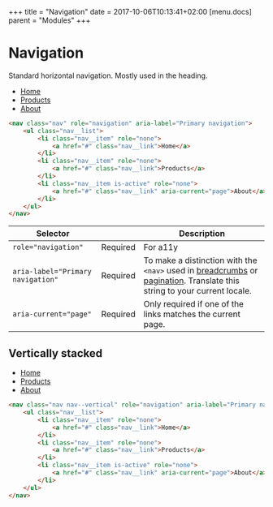 +++
title = "Navigation"
date = 2017-10-06T10:13:41+02:00
[menu.docs]
parent = "Modules"
+++

# Navigation

Standard horizontal navigation. Mostly used in the heading.

<div class="fp-example">
	<nav class="nav" role="navigation" aria-label="Primary navigation">
		<ul class="nav__list">
			<li class="nav__item" role="none">
				<a href="#" class="nav__link">Home</a>
			</li>
			<li class="nav__item" role="none">
				<a href="#" class="nav__link">Products</a>
			</li>
			<li class="nav__item is-active" role="none">
				<a href="#" class="nav__link" aria-current="page">About</a>
			</li>
		</ul>
	</nav>
</div>

```html
<nav class="nav" role="navigation" aria-label="Primary navigation">
	<ul class="nav__list">
		<li class="nav__item" role="none">
			<a href="#" class="nav__link">Home</a>
		</li>
		<li class="nav__item" role="none">
			<a href="#" class="nav__link">Products</a>
		</li>
		<li class="nav__item is-active" role="none">
			<a href="#" class="nav__link" aria-current="page">About</a>
		</li>
	</ul>
</nav>
```

<table class="table table--horizontal-borders">
	<thead>
		<tr>
			<th>Selector</th>
			<th></th>
			<th>Description</th>
		</tr>
	</thead>
	<tbody>
		<tr>
			<td><code>role="navigation"</code></td>
			<td><span class="label label--warning">Required</span></td>
			<td>For a11y</td>
		</tr>
		<tr>
			<td><code>aria-label="Primary navigation"</code></td>
			<td><span class="label label--warning">Required</span></td>
			<td>To make a distinction with the <code>&lt;nav&gt;</code> used in <a href="/modules/breadcrumb">breadcrumbs</a> or <a href="/modules/pagination">pagination</a>. Translate this string to your current locale.</td>
		</tr>
		<tr>
			<td><code>aria-current="page"</code></td>
			<td><span class="label label--warning">Required</span></td>
			<td>Only required if one of the links matches the current page.</td>
		</tr>
	</tbody>
</table>

## Vertically stacked

<div class="fp-example">
	<nav class="nav nav--vertical" role="navigation" aria-label="Primary navigation">
		<ul class="nav__list">
			<li class="nav__item" role="none">
				<a href="#" class="nav__link">Home</a>
			</li>
			<li class="nav__item" role="none">
				<a href="#" class="nav__link">Products</a>
			</li>
			<li class="nav__item is-active" role="none">
				<a href="#" class="nav__link" aria-current="page">About</a>
			</li>
		</ul>
	</nav>
</div>

```html
<nav class="nav nav--vertical" role="navigation" aria-label="Primary navigation">
	<ul class="nav__list">
		<li class="nav__item" role="none">
			<a href="#" class="nav__link">Home</a>
		</li>
		<li class="nav__item" role="none">
			<a href="#" class="nav__link">Products</a>
		</li>
		<li class="nav__item is-active" role="none">
			<a href="#" class="nav__link" aria-current="page">About</a>
		</li>
	</ul>
</nav>
```
